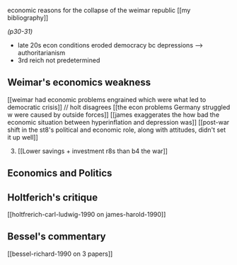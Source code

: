 economic reasons for the collapse of the weimar republic
[[my bibliography]]

*(p30-31)*
- late 20s econ conditions eroded democracy bc depressions --> authoritarianism
- 3rd reich not predetermined

## Weimar's economics weakness
[[weimar had economic problems engrained which were what led to democratic crisis]] 
	// holt disagrees
	[[the econ problems Germany struggled w were caused by outside forces]]
	[[james exaggerates the how bad the economic situation between hyperinflation and depression was]]
[[post-war shift in the st8's political and economic role, along with attitudes, didn't set it up well]]


3. [[Lower savings + investment r8s than b4 the war]]


## Economics and Politics

## Holtferich's critique
[[holtfrerich-carl-ludwig-1990 on  james-harold-1990]]


## Bessel's commentary
[[bessel-richard-1990 on 3 papers]]

